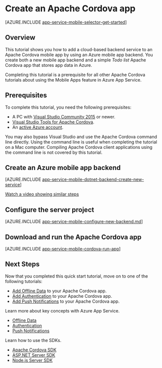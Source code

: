<properties
    pageTitle="Create a Cordova app on Azure App Service Mobile Apps | Azure"
    description="Follow this tutorial to get started with using Azure mobile app backends for Apache Cordova development"
    services="app-service\mobile"
    documentationcenter="javascript"
    author="adrianhall"
    manager="erikre"
    editor=""
    tags=""
    keywords="cordova,javascript,mobile,client" />
<tags
    ms.assetid="0b08fc12-0a80-42d3-9cc1-9b3f8d3e3a3f"
    ms.service="app-service-mobile"
    ms.workload="na"
    ms.tgt_pltfrm="mobile-html"
    ms.devlang="javascript"
    ms.topic="hero-article"
    ms.date="10/30/2016"
    wacn.date=""
    ms.author="adrianha" />

# Create an Apache Cordova app
[AZURE.INCLUDE [app-service-mobile-selector-get-started](../../includes/app-service-mobile-selector-get-started.md)]

## Overview
This tutorial shows you how to add a cloud-based backend service to an Apache Cordova mobile app by using 
an Azure mobile app backend.  You create both a new mobile app backend and a simple *Todo list* Apache Cordova 
app that stores app data in Azure.

Completing this tutorial is a prerequisite for all other Apache Cordova tutorials about using the Mobile 
Apps feature in Azure App Service.

## Prerequisites
To complete this tutorial, you need the following prerequisites:

* A PC with [Visual Studio Community 2015] or newer.
* [Visual Studio Tools for Apache Cordova].
* An [active Azure account](https://azure.microsoft.com/pricing/free-trial/).

You may also bypass Visual Studio and use the Apache Cordova command line directly.  Using the command line
is useful when completing the tutorial on a Mac computer.  Compiling Apache Cordova client applications using 
the command line is not covered by this tutorial.

## Create an Azure mobile app backend
[AZURE.INCLUDE [app-service-mobile-dotnet-backend-create-new-service](../../includes/app-service-mobile-dotnet-backend-create-new-service.md)]

[Watch a video showing similar steps](https://channel9.msdn.com/series/Azure-connected-services-with-Cordova/Azure-connected-services-task-1-Create-an-Azure-Mobile-App)

## Configure the server project
[AZURE.INCLUDE [app-service-mobile-configure-new-backend.md](../../includes/app-service-mobile-configure-new-backend.md)]

## Download and run the Apache Cordova app
[AZURE.INCLUDE [app-service-mobile-cordova-run-app](../../includes/app-service-mobile-cordova-run-app.md)]

## Next Steps
Now that you completed this quick start tutorial, move on to one of the following tutorials:

* [Add Offline Data](/documentation/articles/app-service-mobile-cordova-get-started-offline-data/) to your Apache Cordova app.
* [Add Authentication](/documentation/articles/app-service-mobile-cordova-get-started-users/) to your Apache Cordova app.
* [Add Push Notifications](/documentation/articles/app-service-mobile-cordova-get-started-push/) to your Apache Cordova app.

Learn more about key concepts with Azure App Service.

* [Offline Data]
* [Authentication]
* [Push Notifications]

Learn how to use the SDKs.

* [Apache Cordova SDK]
* [ASP.NET Server SDK]
* [Node.js Server SDK]

<!-- Images. -->

<!-- URLs -->
[Azure portal]: https://portal.azure.cn/
[Visual Studio Community 2015]: http://www.visualstudio.com/
[Visual Studio Tools for Apache Cordova]: https://www.visualstudio.com/features/cordova-vs.aspx
[Offline Data]: /documentation/articles/app-service-mobile-offline-data-sync/
[Authentication]: /documentation/articles/app-service-mobile-auth/
[Push Notifications]: /documentation/articles/notification-hubs-push-notification-overview/
[Apache Cordova SDK]: /documentation/articles/app-service-mobile-cordova-how-to-use-client-library/
[ASP.NET Server SDK]: /documentation/articles/app-service-mobile-dotnet-backend-how-to-use-server-sdk/
[Node.js Server SDK]: /documentation/articles/app-service-mobile-node-backend-how-to-use-server-sdk/
